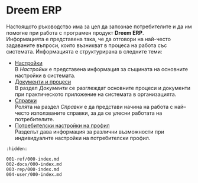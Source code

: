 # Dreem ERP

Настоящото ръководство има за цел да запознае потребителите и да им помогне при работа с програмен продукт **Dreem ERP**.  
Информацията е представена така, че да отговори на най-често задаваните въпроси, които възникват в процеса на работа със системата.
Информацията е структурирана в следните теми:

 - [Настройки](001-ref/000-index.md)  
 В *Настройки* е представена информация за същината на основните настройки в системата.
 - [Документи и процеси](002-docs/000-index.md)  
В раздел *Документи* се разглеждат основните процеси и документи при практическото приложение на системата в организацията.
 - [Справки](003-rep/000-index.md)  
Ролята на раздел *Справки* е да представи начина на работа с най–често използваните справки, за да се улесни работата на потребителите.  
 - [Потребителски настройки на профил](004-user/000-index.md)  
Разделът дава информация за различни възможности при индивидуалнте настройки на потребителски профил. 

```{toctree}
:hidden:

001-ref/000-index.md
002-docs/000-index.md
003-rep/000-index.md
004-user/000-index.md
```
